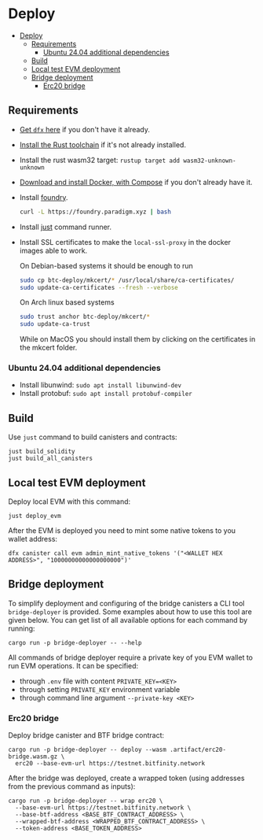 # Deploy

- [Deploy](#deploy)
    - [Requirements](#requirements)
        - [Ubuntu 24.04 additional dependencies](#ubuntu-2404-additional-dependencies)
    - [Build](#build)
    - [Local test EVM deployment](#local-test-evm-deployment)
    - [Bridge deployment](#bridge-deployment)
        - [Erc20 bridge](#erc20-bridge)

## Requirements

- [Get `dfx` here](https://internetcomputer.org/docs/current/developer-docs/getting-started/install/#installing-dfx) if
  you don't have it already.
- [Install the Rust toolchain](https://www.rust-lang.org/tools/install) if it's not already installed.
- Install the rust wasm32 target: `rustup target add wasm32-unknown-unknown`
- [Download and install Docker, with Compose](https://www.docker.com/products/docker-desktop/) if you don't already have
  it.
- Install [foundry](https://book.getfoundry.sh/getting-started/installation).

    ```sh
    curl -L https://foundry.paradigm.xyz | bash
    ```

- Install [just](https://just.systems/) command runner.
- Install SSL certificates to make the `local-ssl-proxy` in the docker images able to work.

  On Debian-based systems it should be enough to run

    ```sh
    sudo cp btc-deploy/mkcert/* /usr/local/share/ca-certificates/
    sudo update-ca-certificates --fresh --verbose
    ```

  On Arch linux based systems

    ```sh
    sudo trust anchor btc-deploy/mkcert/*
    sudo update-ca-trust
    ```

  While on MacOS you should install them by clicking on the certificates in the mkcert folder.

### Ubuntu 24.04 additional dependencies

- Install libunwind: `sudo apt install libunwind-dev`
- Install protobuf: `sudo apt install protobuf-compiler`

## Build

Use `just` command to build canisters and contracts:

```shell
just build_solidity
just build_all_canisters
```

## Local test EVM deployment

Deploy local EVM with this command:

```shell
just deploy_evm
```

After the EVM is deployed you need to mint some native tokens to you wallet address:

```shell
dfx canister call evm admin_mint_native_tokens '("<WALLET HEX ADDRESS>", "10000000000000000000")'
```

## Bridge deployment

To simplify deployment and configuring of the bridge canisters a CLI tool `bridge-deployer` is provided. Some examples
about how to use this tool are given below. You can get list of all available options for each command by running:

```shell
cargo run -p bridge-deployer -- --help
```

All commands of bridge deployer require a private key of you EVM wallet to run EVM operations. It can be specified:

* through `.env` file with content `PRIVATE_KEY=<KEY>`
* through setting `PRIVATE_KEY` environment variable
* through command line argument `--private-key <KEY>`

### Erc20 bridge

Deploy bridge canister and BTF bridge contract:

```shell
cargo run -p bridge-deployer -- deploy --wasm .artifact/erc20-bridge.wasm.gz \
  erc20 --base-evm-url https://testnet.bitfinity.network
```

After the bridge was deployed, create a wrapped token (using addresses from the previous command as inputs):

```shell
cargo run -p bridge-deployer -- wrap erc20 \
  --base-evm-url https://testnet.bitfinity.network \
  --base-btf-address <BASE_BTF_CONTRACT_ADDRESS> \
  --wrapped-btf-address <WRAPPED_BTF_CONTRACT_ADDRESS> \
  --token-address <BASE_TOKEN_ADDRESS>
```
